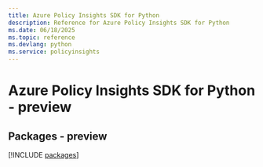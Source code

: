 ```yaml
---
title: Azure Policy Insights SDK for Python
description: Reference for Azure Policy Insights SDK for Python
ms.date: 06/18/2025
ms.topic: reference
ms.devlang: python
ms.service: policyinsights
---
```

# Azure Policy Insights SDK for Python - preview
## Packages - preview
[!INCLUDE [packages](policy-insights-index.md)]